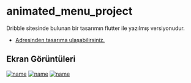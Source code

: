 # animated_menu_project

Dribble sitesinde bulunan bir tasarımın flutter ile yazılmış versiyonudur.
- [Adresinden tasarıma ulaşabilirsiniz.](https://dribbble.com/shots/6351511-Menu-and-Dashboard/attachments/6351511-Menu-and-Dashboard?mode=media)


## Ekran Görüntüleri

[![name](http://ahmetbalkan.com.tr/app/111.jpg)]()
[![name](http://ahmetbalkan.com.tr/app/222.jpg)]()
[![name](http://ahmetbalkan.com.tr/app/333.jpg)]()


